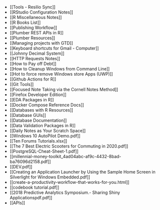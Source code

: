 - [[Tools - Resilio Sync]]
- [[RStudio Configuration Notes]]
- [[R Miscellaneous Notes]]
- [[R Books List]]
- [[Publishing Workflow]]
- [[Plumber REST APIs in R]]
- [[Plumber Resources]]
- [[Managing projects with GTD]]
- [[Keyboard shortcuts for Gmail - Computer]]
- [[Johnny Decimal System]]
- [[HTTP Requests Notes]]
- [[How to Pay off Debt]]
- [[How to Cleanup Windows from Command Line]]
- [[Hot to force remove Windows store Apps (UWP)]]
- [[Github Actions for R]]
- [[Git Tools]]
- [[Focused Note Taking via the Cornell Notes Method]]
- [[Firefox Developer Edition]]
- [[EDA Packages in R]]
- [[Docker Compose Reference Docs]]
- [[Databases with R Resources]]
- [[Database GUIs]]
- [[Database Documentation]]
- [[Data Validation Packages in R]]
- [[Daily Notes as Your Scratch Space]]
- [[Windows 10 AutoPilot Demo.pdf]]
- [[Ten Forums Tutorials.xlsx]]
- [[The 7 Best Electric Scooters for Commuting in 2020.pdf]]
- [[PostgreSQL-Cheat-Sheet-1.pdf]]
- [[millennial-money-toolkit_4ad04abc-af9c-4432-8bad-ba76096d2158.pdf]]
- [[DEV.pdf]]
- [[Creating an Application Launcher by Using the Sample Home Screen in Silverlight for Windows Embedded.pdf]]
- [[create-a-productivity-workflow-that-works-for-you.html]]
- [[codebook tutorial.pdf]]
- [[2018 Predictive Analytics Symposium.- Sharing Shiny Applicationspdf.pdf]]
- [[APIs]]

